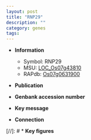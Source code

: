 ```yaml
---
layout: post
title: "RNP29"
description: ""
category: genes
tags: 
---
```


* **Information**  
    + Symbol: RNP29  
    + MSU: [LOC_Os07g43810](http://rice.uga.edu/cgi-bin/ORF_infopage.cgi?orf=LOC_Os07g43810)  
    + RAPdb: [Os07g0631900](http://rapdb.dna.affrc.go.jp/viewer/gbrowse_details/irgsp1?name=Os07g0631900)  

* **Publication**  

* **Genbank accession number**  

* **Key message**  

* **Connection**  

[//]: # * **Key figures**  


